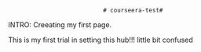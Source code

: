                                # courseera-test#
<p>INTRO:
   Creeating my first page.
</p>
 <a>This is my first trial in setting this hub!!! little bit confused </a>
